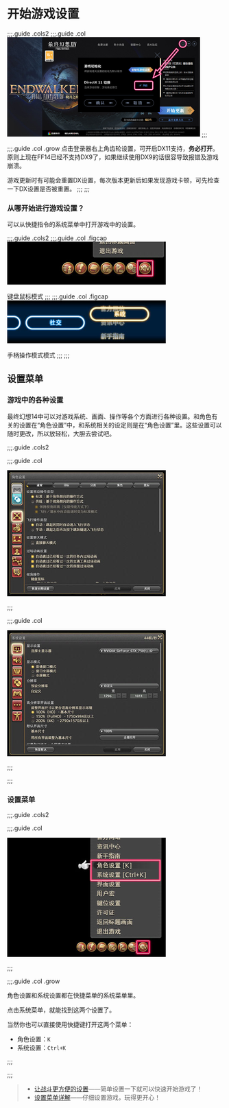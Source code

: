 # 开始游戏设置

;;;.guide .cols2
;;;.guide .col
<img src="./config.assets/dx9.jpg" width="450px" />
;;;

;;;.guide .col .grow
点击登录器右上角齿轮设置，可开启DX11支持，**务必打开**。原则上现在FF14已经不支持DX9了，如果继续使用DX9的话很容导致报错及游戏崩溃。

游戏更新时有可能会重置DX设置，每次版本更新后如果发现游戏卡顿，可先检查一下DX设置是否被重置。
;;;
;;;

### 从哪开始进行游戏设置？

可以从快捷指令的系统菜单中打开游戏中的设置。

;;;.guide .cols2
;;;.guide .col .figcap
![](./config.assets/ae2b67f5c2b7e20bed76fa367ae35eacad082d.jpg)

键盘鼠标模式
;;;
;;;.guide .col .figcap
![](./config.assets/3cca8032b9a960c39a0981d7c630eca71f154d.jpg)

手柄操作模式模式
;;;
;;;

## 设置菜单

### 游戏中的各种设置

最终幻想14中可以对游戏系统、画面、操作等各个方面进行各种设置。和角色有关的设置在“角色设置”中，和系统相关的设定则是在“角色设置”里。这些设置可以随时更改，所以放轻松，大胆去尝试吧。

;;;.guide .cols2

;;;.guide .col

![](./config.assets/f61370355b8801c26798590ba1ba3245f1d801.jpg)

;;;

;;;.guide .col

![](./config.assets/c34011e1336e567c921fd4b50b29193916c383.jpg)

;;;

;;;

### 设置菜单

;;;.guide .cols2

;;;.guide .col

![](./config.assets/a8f73b981a9dcdfb4f1ac88938bfc9db1fd6f9.jpg)

;;;

;;;.guide .col .grow

角色设置和系统设置都在快捷菜单的系统菜单里。

点击系统菜单，就能找到这两个设置了。

当然你也可以直接使用快捷键打开这两个菜单：

* 角色设置：`K`
* 系统设置：`Ctrl+K`

;;;

;;;

> * [让战斗更方便的设置](/ui/battle.md)——简单设置一下就可以快速开始游戏了！
> * [设置菜单详解](/basic/config.md)——仔细设置游戏，玩得更开心！